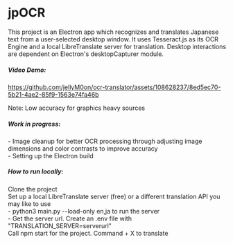 <h1>jpOCR</h1>

<p>This project is an Electron app which recognizes and translates Japanese text from a user-selected desktop window. It uses Tesseract.js as its OCR Engine and a local LibreTranslate server for translation. Desktop interactions are dependent on Electron's desktopCapturer module. </p>

<h5>Video Demo:</h5>



https://github.com/jellyM0on/ocr-translator/assets/108628237/8ed5ec70-5b21-4ae2-85f9-1563e74fa46b




<p>Note: Low accuracy for graphics heavy sources </p>

<h5>Work in progress:</h5>

<p>- Image cleanup for better OCR processing through adjusting image dimensions and color contrasts to improve accuracy
<br>- Setting up the Electron build</p>

<h5>How to run locally:</h5>

<p>Clone the project
<br>Set up a local LibreTranslate server (free) or a different translation API you may like to use
<br>- python3 main.py --load-only en,ja to run the server 
<br>- Get the server url. Create an .env file with "TRANSLATION_SERVER=serverurl" 
<br>Call npm start for the project. Command + X to translate </p>







